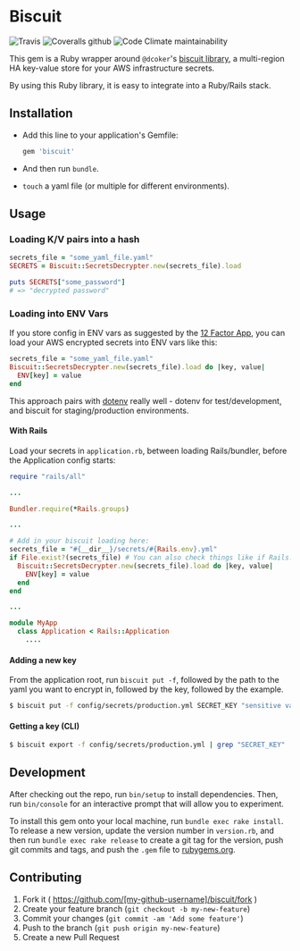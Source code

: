 # Biscuit

![Travis](https://img.shields.io/travis/usertesting/biscuit?style=for-the-badge) ![Coveralls github](https://img.shields.io/coveralls/github/usertesting/biscuit?style=for-the-badge) ![Code Climate maintainability](https://img.shields.io/codeclimate/maintainability/usertesting/biscuit?style=for-the-badge)

This gem is a Ruby wrapper around `@dcoker`'s [biscuit library](https://github.com/dcoker/biscuit), a multi-region HA key-value store for your AWS infrastructure secrets.

By using this Ruby library, it is easy to integrate into a Ruby/Rails stack.

## Installation

- Add this line to your application's Gemfile:

    ```ruby
    gem 'biscuit'
    ```

- And then run `bundle`.

- `touch` a yaml file (or multiple for different environments).

## Usage

### Loading K/V pairs into a hash

```ruby
secrets_file = "some_yaml_file.yaml"
SECRETS = Biscuit::SecretsDecrypter.new(secrets_file).load

puts SECRETS["some_password"]
# => "decrypted password"
```

### Loading into ENV Vars

If you store config in ENV vars as suggested by the [12 Factor App](https://12factor.net/config), you can load your AWS encrypted secrets into ENV vars like this:

```ruby
secrets_file = "some_yaml_file.yaml"
Biscuit::SecretsDecrypter.new(secrets_file).load do |key, value|
  ENV[key] = value
end
```

This approach pairs with [dotenv](https://github.com/bkeepers/dotenv) really well - dotenv for test/development, and biscuit for staging/production environments.

#### With Rails

Load your secrets in `application.rb`, between loading Rails/bundler, before the Application config starts:

```ruby
require "rails/all"

...

Bundler.require(*Rails.groups)

...

# Add in your biscuit loading here:
secrets_file = "#{__dir__}/secrets/#{Rails.env}.yml"
if File.exist?(secrets_file) # You can also check things like if Rails.env.production?
  Biscuit::SecretsDecrypter.new(secrets_file).load do |key, value|
    ENV[key] = value
  end
end

...

module MyApp
  class Application < Rails::Application
    ....
```

#### Adding a new key

From the application root, run `biscuit put -f`, followed by the path to the yaml you want to encrypt in, followed by the key, followed by the example.

```bash
$ biscuit put -f config/secrets/production.yml SECRET_KEY "sensitive value"
```

#### Getting a key (CLI)

```bash
$ biscuit export -f config/secrets/production.yml | grep "SECRET_KEY"
```

## Development

After checking out the repo, run `bin/setup` to install dependencies. Then, run `bin/console` for an interactive prompt that will allow you to experiment.

To install this gem onto your local machine, run `bundle exec rake install`. To release a new version, update the version number in `version.rb`, and then run `bundle exec rake release` to create a git tag for the version, push git commits and tags, and push the `.gem` file to [rubygems.org](https://rubygems.org).

## Contributing

1. Fork it ( https://github.com/[my-github-username]/biscuit/fork )
2. Create your feature branch (`git checkout -b my-new-feature`)
3. Commit your changes (`git commit -am 'Add some feature'`)
4. Push to the branch (`git push origin my-new-feature`)
5. Create a new Pull Request
